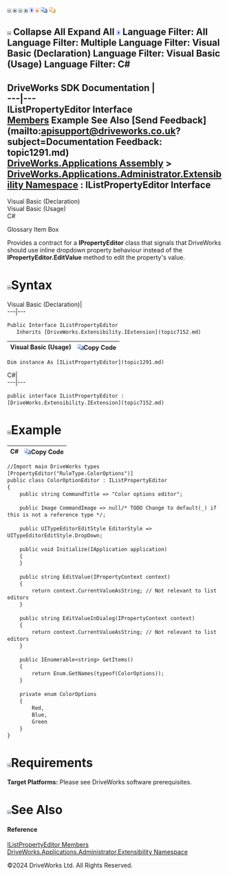 ![](dotnetimages/collapse.gif) ![](dotnetimages/expand.gif) ![](dotnetimages/collapse.gif) ![](dotnetimages/expand.gif) ![](dotnetimages/drpdown.gif) ![](dotnetimages/drpdown_orange.gif) ![](dotnetimages/copycode.gif) ![](dotnetimages/copycodeHighlight.gif)

![](dotnetimages/collapse.gif) Collapse All Expand All ![](dotnetimages/drpdown.gif) Language Filter: All  Language Filter: Multiple  Language Filter: Visual Basic (Declaration) Language Filter: Visual Basic (Usage) Language Filter: C#  
---  
DriveWorks SDK Documentation  |   
---|---  
IListPropertyEditor Interface   
[Members](topic1292.md) Example See Also [Send Feedback](mailto:apisupport@driveworks.co.uk?subject=Documentation Feedback: topic1291.md)  
[DriveWorks.Applications Assembly](topic13.md) > [DriveWorks.Applications.Administrator.Extensibility Namespace](topic1277.md) : IListPropertyEditor Interface  
---  
  
Visual Basic (Declaration)    
Visual Basic (Usage)    
C# 

Glossary Item Box

Provides a contract for a **IPropertyEditor** class that signals that DriveWorks should use inline dropdown property behaviour instead of the **IPropertyEditor.EditValue** method to edit the property's value. 

# ![](dotnetimages/collapse.gif)Syntax

Visual Basic (Declaration)|   
---|---  
      
    
    Public Interface IListPropertyEditor 
       Inherits [DriveWorks.Extensibility.IExtension](topic7152.md)   
  
Visual Basic (Usage)| ![](dotnetimages/copycode.gif)Copy Code  
---|---  
      
    
    Dim instance As [IListPropertyEditor](topic1291.md)  
  
C#|   
---|---  
      
    
    public interface IListPropertyEditor : [DriveWorks.Extensibility.IExtension](topic7152.md)    
  
# ![](dotnetimages/collapse.gif)Example

C#| ![](dotnetimages/copycode.gif)Copy Code  
---|---  
      
    
    //Import main DriveWorks types
    [PropertyEditor("RuleType.ColorOptions")]
    public class ColorOptionEditor : IListPropertyEditor
    {
    	public string CommandTitle => "Color options editor";
                
        public Image CommandImage => null/* TODO Change to default(_) if this is not a reference type */;
                
        public UITypeEditorEditStyle EditorStyle => UITypeEditorEditStyle.DropDown;
                
        public void Initialize(IApplication application)
        {
        }
                
        public string EditValue(IPropertyContext context)
        {
            return context.CurrentValueAsString; // Not relevant to list editors
        }
                
        public string EditValueInDialog(IPropertyContext context)
        {
            return context.CurrentValueAsString; // Not relevant to list editors
        }
                
        public IEnumerable<string> GetItems()
        {
            return Enum.GetNames(typeof(ColorOptions));
        }
                
        private enum ColorOptions
        {
            Red,
            Blue,
            Green
        }
    }  
  
# ![](dotnetimages/collapse.gif)Requirements

**Target Platforms:** Please see DriveWorks software prerequisites.

# ![](dotnetimages/collapse.gif)See Also

#### Reference

[IListPropertyEditor Members](topic1292.md)   
[DriveWorks.Applications.Administrator.Extensibility Namespace](topic1277.md)

©2024 DriveWorks Ltd. All Rights Reserved.
